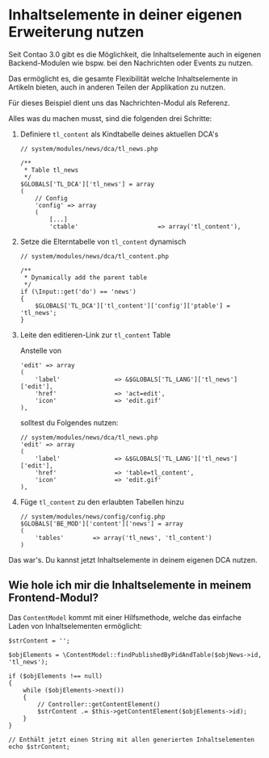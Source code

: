 # Inhaltselemente in deiner eigenen Erweiterung nutzen

Seit Contao 3.0 gibt es die Möglichkeit, die Inhaltselemente auch in eigenen
Backend-Modulen wie bspw. bei den Nachrichten oder Events zu nutzen.
	
Das ermöglicht es, die gesamte Flexibilität welche Inhaltselemente in Artikeln
bieten, auch in anderen Teilen der Applikation zu nutzen.

Für dieses Beispiel dient uns das Nachrichten-Modul als Referenz.

Alles was du machen musst, sind die folgenden drei Schritte:

1. Definiere `tl_content` als Kindtabelle deines aktuellen DCA's

    ``` {.php}
    // system/modules/news/dca/tl_news.php

    /**
     * Table tl_news
     */
    $GLOBALS['TL_DCA']['tl_news'] = array
    (
        // Config
        'config' => array
        (
            [...]
            'ctable'                      => array('tl_content'),
    ```

2. Setze die Elterntabelle von `tl_content` dynamisch

    ``` {.php}
    // system/modules/news/dca/tl_content.php
    
    /**
     * Dynamically add the parent table
     */
    if (\Input::get('do') == 'news')
    {
        $GLOBALS['TL_DCA']['tl_content']['config']['ptable'] = 'tl_news';
    }
    ```

3. Leite den editieren-Link zur `tl_content` Table

    Anstelle von

    ``` {.php}
    'edit' => array
    (
        'label'               => &$GLOBALS['TL_LANG']['tl_news']['edit'],
        'href'                => 'act=edit',
        'icon'                => 'edit.gif'
    ),
    ```

    solltest du Folgendes nutzen:

    ``` {.php}
    // system/modules/news/dca/tl_news.php
    'edit' => array
    (
        'label'               => &$GLOBALS['TL_LANG']['tl_news']['edit'],
        'href'                => 'table=tl_content',
        'icon'                => 'edit.gif'
    ),
    ```
4. Füge `tl_content` zu den erlaubten Tabellen hinzu

    ``` {.php}
    // system/modules/news/config/config.php
    $GLOBALS['BE_MOD']['content']['news'] = array
    (
    	'tables' 		=> array('tl_news', 'tl_content')
    )
    ```

Das war's. Du kannst jetzt Inhaltselemente in deinem eigenen DCA nutzen.


## Wie hole ich mir die Inhaltselemente in meinem Frontend-Modul?

Das `ContentModel` kommt mit einer Hilfsmethode, welche das einfache Laden von
Inhaltselementen ermöglicht:

``` {.php}
$strContent = '';

$objElements = \ContentModel::findPublishedByPidAndTable($objNews->id, 'tl_news');

if ($objElements !== null)
{
    while ($objElements->next())
    {
        // Controller::getContentElement()
        $strContent .= $this->getContentElement($objElements->id);
    }
}

// Enthält jetzt einen String mit allen generierten Inhaltselementen
echo $strContent;
```
